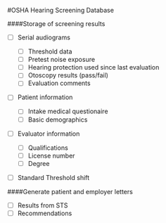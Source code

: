 #OSHA Hearing Screening Database

####Storage of screening results

-   [ ] Serial audiograms

    -   [ ] Threshold data
    -   [ ] Pretest noise exposure
    -   [ ] Hearing protection used since last evaluation
    -   [ ] Otoscopy results (pass/fail)
    -   [ ] Evaluation comments

-   [ ] Patient information

    -   [ ] Intake medical questionaire
    -   [ ] Basic demographics

-   [ ] Evaluator information

    -   [ ] Qualifications
    -   [ ] License number
    -   [ ] Degree

-   [ ] Standard Threshold shift

####Generate patient and employer letters

-   [ ] Results from STS
-   [ ] Recommendations
